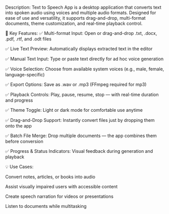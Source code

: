Description:
Text to Speech App is a desktop application that converts text into spoken audio using voices and multiple audio formats. Designed for ease of use and versatility, it supports drag-and-drop, multi-format documents, theme customization, and real-time playback control.

🔑 Key Features:
✅ Multi-format Input: Open or drag-and-drop .txt, .docx, .pdf, .rtf, and .odt files

✅ Live Text Preview: Automatically displays extracted text in the editor

✅ Manual Text Input: Type or paste text directly for ad hoc voice generation

✅ Voice Selection: Choose from available system voices (e.g., male, female, language-specific)

✅ Export Options: Save as .wav or .mp3 (FFmpeg required for mp3)

✅ Playback Controls: Play, pause, resume, stop — with real-time duration and progress

✅ Theme Toggle: Light or dark mode for comfortable use anytime

✅ Drag-and-Drop Support: Instantly convert files just by dropping them onto the app

✅ Batch File Merge: Drop multiple documents — the app combines them before conversion

✅ Progress & Status Indicators: Visual feedback during generation and playback

💡 Use Cases:

  Convert notes, articles, or books into audio

  Assist visually impaired users with accessible content

  Create speech narration for videos or presentations

  Listen to documents while multitasking
